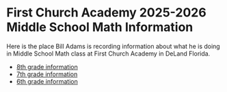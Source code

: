 # First Church Academy 2025-2026 Middle School Math Information

Here is the place Bill Adams is recording information about what
he is doing in Middle School Math class at First Church Academy
in DeLand Florida.

* [8th grade information](grade8.md)
* [7th grade information](grade7.md)
* [6th grade information](grade6.md)